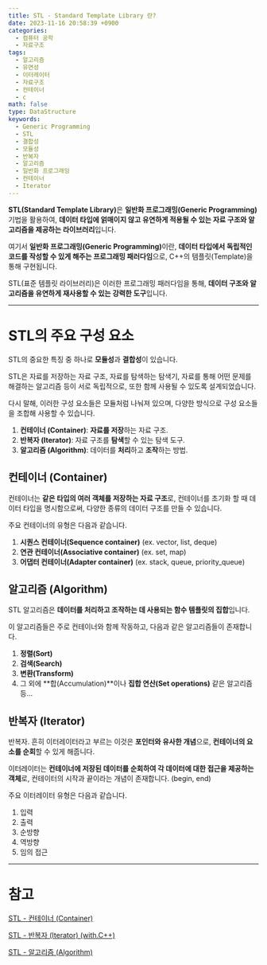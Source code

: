 ```yaml
---
title: STL - Standard Template Library 란?
date: 2023-11-16 20:58:39 +0900
categories:
  - 컴퓨터 공학
  - 자료구조
tags:
  - 알고리즘
  - 유연성
  - 이터레이터
  - 자료구조
  - 컨테이너
  - c
math: false
type: DataStructure
keywords:
  - Generic Programming
  - STL
  - 결합성
  - 모듈성
  - 반복자
  - 알고리즘
  - 일반화 프로그래밍
  - 컨테이너
  - Iterator
---
```


<span class="keyword">**STL(Standard Template Library)**</span>은 <span class="font_highlight">**일반화 프로그래밍(Generic Programming)**</span> 기법을 활용하여, **<span class="font_highlight">데이터 타입에 얽매이지 않고 유연하게 적용</span>될 수 있는 자료 구조와 알고리즘을 제공하는 라이브러리**입니다.

여기서 <span class="keyword">**일반화 프로그래밍(Generic Programming)**</span>이란, **<span class="font_highlight">데이터 타입에서 독립적인 코드</span>를 작성할 수 있게 해주는 프로그래밍 패러다임**으로, C++의 템플릿(Template)을 통해 구현됩니다.

STL(표준 템플릿 라이브러리)은 이러한 프로그래밍 패러다임을 통해, **데이터 구조와 알고리즘을 유연하게 재사용할 수 있는 강력한 도구**입니다.

---

# STL의 주요 구성 요소

STL의 중요한 특징 중 하나로 **모듈성**과 **결합성**이 있습니다.

STL은 자료를 저장하는 자료 구조, 자료를 탐색하는 탐색기, 자료를 통해 어떤 문제를 해결하는 알고리즘 등이 서로 독립적으로, 또한 함께 사용될 수 있도록 설계되었습니다.

다시 말해, 이러한 구성 요소들은 모듈처럼 나눠져 있으며, 다양한 방식으로 구성 요소들을 조합해 사용할 수 있습니다.

1. <span class="keyword">**컨테이너 (Container)**</span>: **자료를 저장**하는 자료 구조.
2. <span class="keyword">**반복자 (Iterator)**</span>: 자료 구조를 **탐색**할 수 있는 탐색 도구.
3. <span class="keyword">**알고리즘 (Algorithm)**</span>: 데이터를 **처리**하고 **조작**하는 방법.

## 컨테이너 (Container)

컨테이너는 **같은 타입의 여러 <span class="font_highlight">객체를 저장</span>하는 자료 구조**로, 컨테이너를 초기화 할 때 데이터 타입을 명시함으로써, 다양한 종류의 데이터 구조를 만들 수 있습니다.

주요 컨테이너의 유형은 다음과 같습니다.

1. **시퀀스 컨테이너(Sequence container)** (ex. vector, list, deque)
2. **연관 컨테이너(Associative container)** (ex. set, map)
3. **어댑터 컨테이너(Adapter container)** (ex. stack, queue, priority_queue)

## 알고리즘 (Algorithm)

STL 알고리즘은 **<span class="font_highlight">데이터를 처리하고 조작</span>하는 데 사용되는 함수 템플릿의 집합**입니다.

이 알고리즘들은 주로 컨테이너와 함께 작동하고, 다음과 같은 알고리즘들이 존재합니다.

1. **정렬(Sort)**
2. **검색(Search)**
3. **변환(Transform)**
4. 그 외에 **합(Accumulation)**이나 **집합 연산(Set operations)** 같은 알고리즘 등…

## 반복자 (Iterator)

반복자. 흔히 이터레이터라고 부르는 이것은 **포인터와 유사한 개념**으로, **컨테이너의 요소를 순회**할 수 있게 해줍니다.

이터레이터는 **컨테이너에 저장된 <span class="font_highlight">데이터를 순회</span>하여 각 <span class="font_highlight">데이터에 대한 접근을 제공</span>하는 객체**로, 컨테이터의 시작과 끝이라는 개념이 존재합니다. (begin, end)

주요 이터레이터 유형은 다음과 같습니다.

1. 입력
2. 출력
3. 순방향
4. 역방향
5. 임의 접근


---

# 참고

[STL - 컨테이너 (Container)](/posts/stl-%EC%BB%A8%ED%85%8C%EC%9D%B4%EB%84%88-(container)/)

[STL - 반복자 (Iterator) (with.C++)](/posts/stl-%EB%B0%98%EB%B3%B5%EC%9E%90-(iterator)-(with.c++)/)

[STL - 알고리즘 (Algorithm)](/posts/stl-%EC%95%8C%EA%B3%A0%EB%A6%AC%EC%A6%98-(algorithm)/)